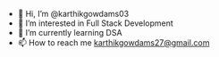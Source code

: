 - 👋 Hi, I’m @karthikgowdams03
- 👀 I’m interested in Full Stack Development
- 🌱 I’m currently learning DSA
- 📫 How to reach me karthikgowdams27@gmail.com

<!---
karthikgowdams03/karthikgowdams03 is a ✨ special ✨ repository because its `README.md` (this file) appears on your GitHub profile.
You can click the Preview link to take a look at your changes.
--->
